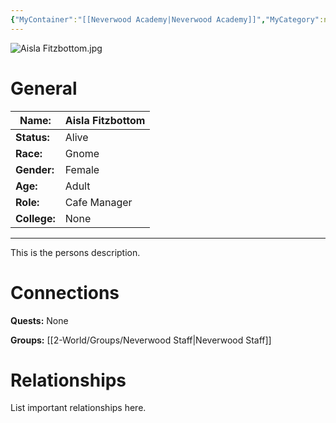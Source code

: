```yaml
---
{"MyContainer":"[[Neverwood Academy|Neverwood Academy]]","MyCategory":null,"image":"Aisla Fitzbottom.jpg","tags":["Category/People"],"obsidianUIMode":"preview","aliases":["characters other name"],"NoteStatus":"❓","char_status":"Alive","char_race":"Gnome","char_gender":"Female","char_role":"Cafe Manager","char_college":"None","char_items":null,"char_age":"Adult","parents":null,"children":null,"enemies":null,"allies":null,"siblings":null,"partner":null,"Connected_Quests":[],"Connected_Groups":["[[2-World/Groups/Neverwood Staff.md|Neverwood Staff]]"],"dg-publish":true,"dg-path":"World/People/Aisla Fitzbottom.md","permalink":"/world/people/aisla-fitzbottom/","dgPassFrontmatter":true,"updated":"2025-10-01T18:25:44.000+01:00"}
---
```



![Aisla Fitzbottom.jpg](/img/user/z_Assets/character_art/NPCs/Staff/Aisla%20Fitzbottom.jpg)
# General


| Name:        | Aisla Fitzbottom |
| ------------ | ---------------- |
| **Status:**  | Alive            |
| **Race:**    | Gnome            |
| **Gender:**  | Female           |
| **Age:**     | Adult            |
| **Role:**    | Cafe Manager     |
| **College:** | None             |


---

This is the persons description. 

# Connections


**Quests:** None 

**Groups:** [[2-World/Groups/Neverwood Staff\|Neverwood Staff]]


# Relationships

List important relationships here. 

